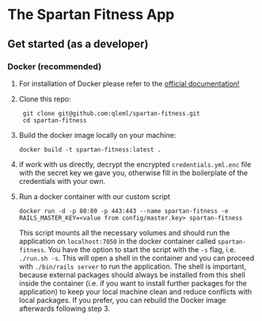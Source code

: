# The Spartan Fitness App

## Get started (as a developer)

### Docker (recommended)

1. For installation of Docker please refer to the [official documentation!](https://docs.docker.com/engine/install/)
 
2. Clone this repo:
   ```
    git clone git@github.com:qleml/spartan-fitness.git
    cd spartan-fitness
   ```
3. Build the docker image locally on your machine:
    ```
    docker build -t spartan-fitness:latest .
    ```
4. if work with us directly, decrypt the encrypted `credentials.yml.enc` file with the secret key we gave you, otherwise fill in the boilerplate of the credentials with your own. 
5. Run a docker container with our custom script
    ```
    docker run -d -p 80:80 -p 443:443 --name spartan-fitness -e RAILS_MASTER_KEY=<value from config/master.key> spartan-fitness
    ```
      This script mounts all the necessary volumes and should run the application on `localhost:7050` in the docker container called `spartan-fitness`. You have the option to start the script with the `-s` flag, i.e. `./run.sh -s`. This will open a shell in the container and you can proceed with `./bin/rails server` to run the application. The shell is important, because external packages should always be installed from this shell inside the container (i.e. if you want to install further packages for the application) to keep your local machine clean and reduce conflicts with local packages. If you prefer, you can rebuild the Docker image afterwards following step 3.

